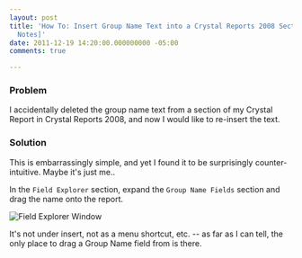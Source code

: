 ```yaml
---
layout: post
title: 'How To: Insert Group Name Text into a Crystal Reports 2008 Section [Field
  Notes]'
date: 2011-12-19 14:20:00.000000000 -05:00
comments: true

---
```

### Problem
I accidentally deleted the group name text from a section of my Crystal Report in Crystal Reports 2008, and now I would like to re-insert the text.

### Solution
This is embarrassingly simple, and yet I found it to be surprisingly counter-intuitive. Maybe it's just me..

In the `Field Explorer` section, expand the `Group Name Fields` section and drag the name onto the report.

![Field Explorer Window]({{site.post-images}}/FieldExplorer_GroupName.png)

It's not under insert, not as a menu shortcut, etc. -- as far as I can tell, the only place to drag a Group Name field from is there.
